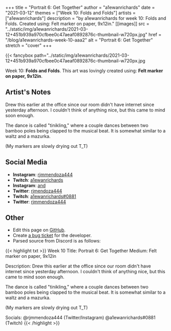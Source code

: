 +++
title =       "Portrait 6: Get Together"
author =      "a1ewanrichards"
date =        "2021-03-12"
themes =      ["Week 10: Folds and Folds"]
artists =     ["a1ewanrichards"]
description = "by a1ewanrichards for week 10: Folds and Folds. Created using: Felt marker on paper, 9x12in."
[[images]]
              src = "../static/img/a1ewanrichards/2021-03-12+451b939a970cfbee0c47aeaf0892876c-thumbnail-w720px.jpg"
              href = "/blog/a1ewanrichards-week-10-aaa2"
              alt = "Portrait 6: Get Together"
              stretch = "cover"
+++


{{< fancybox path="../static/img/a1ewanrichards/2021-03-12+451b939a970cfbee0c47aeaf0892876c-thumbnail-w720px.jpg

Week 10: **Folds and Folds**. This art was lovingly created using: **Felt marker on paper, 9x12in**.

## Artist's Notes

Drew this earlier at the office since our room didn't have internet since yesterday afternoon. I couldn't think of anything nice, but this came to mind soon enough.

The dance is called "tinikling," where a couple dances between two bamboo poles being clapped to the musical beat. It is somewhat similar to a waltz and a mazurka. 

(My markers are slowly drying out T_T)

## Social Media

- **Instagram**: <a href='https://instagram.com/rjmmendoza444' target='_blank'>rjmmendoza444</a>
- **Twitch**: <a href='https://twitch.tv/a1ewanrichards' target='_blank'>a1ewanrichards</a>
- **Instagram**: <a href='https://instagram.com/and' target='_blank'>and</a>
- **Twitter**: <a href='https://twitter.com/rjmendoza444' target='_blank'>rjmendoza444</a>
- **Twitch**: <a href='https://twitch.tv/a1ewanrichards#0881' target='_blank'>a1ewanrichards#0881</a>
- **Twitter**: <a href='https://twitter.com/rjmmendoza444' target='_blank'>rjmmendoza444</a>

## Other

- Edit this page on [GitHub](https://github.com/teaminkling/web-refresh/edit/main/content/blog/a1ewanrichards-week-10-aaa2.md).
- Create [a bug ticket](https://github.com/teaminkling/web-refresh/issues/new?assignees=&labels=bug&template=problem-report.md&title=) for the developer.
- Parsed source from Discord is as follows:

{{< highlight txt >}}
Week 10
Title: Portrait 6: Get Together
Medium: Felt marker on paper, 9x12in

Description: Drew this earlier at the office since our room didn't have internet since yesterday afternoon. I couldn't think of anything nice, but this came to mind soon enough.

The dance is called "tinikling," where a couple dances between two bamboo poles being clapped to the musical beat. It is somewhat similar to a waltz and a mazurka. 

(My markers are slowly drying out T_T)

Socials: @rjmmendoza444 (Twitter/Instagram)
@a1ewanrichards#0881 (Twitch)
{{< /highlight >}}